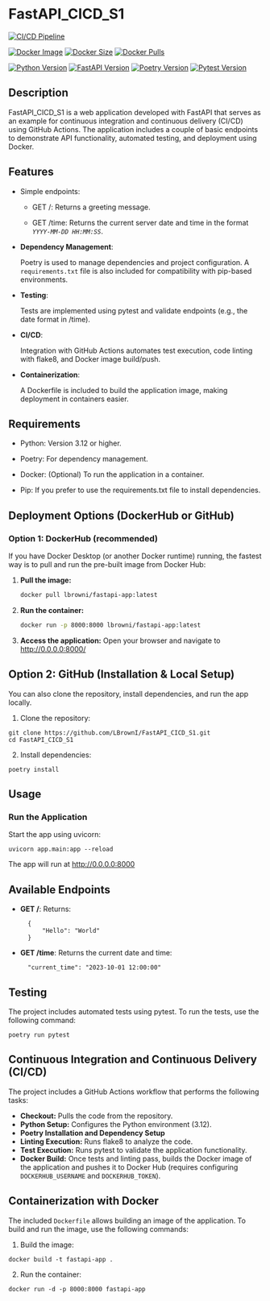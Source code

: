 # FastAPI_CICD_S1

[![CI/CD Pipeline](https://github.com/LBrownI/FastAPI_CICD_S1/actions/workflows/main.yml/badge.svg)](https://github.com/LBrownI/FastAPI_CICD_S1/actions/workflows/main.yml)

[![Docker Image](https://img.shields.io/docker/v/lbrowni/fastapi-app?label=Docker%20Image&sort=semver)](https://hub.docker.com/r/lbrowni/fastapi-app)
[![Docker Size](https://img.shields.io/docker/image-size/lbrowni/fastapi-app/latest)](https://hub.docker.com/r/lbrowni/fastapi-app)
[![Docker Pulls](https://img.shields.io/docker/pulls/lbrowni/fastapi-app)](https://hub.docker.com/r/lbrowni/fastapi-app)

[![Python Version](https://img.shields.io/badge/python-3.12-green.svg)](https://www.python.org/downloads/release/python-3120/)
[![FastAPI Version](https://img.shields.io/badge/FastAPI-0.115.12-darkgreen.svg)](https://fastapi.tiangolo.com/)
[![Poetry Version](https://img.shields.io/badge/Poetry-2.1.2-darkblue.svg)](https://python-poetry.org/)
[![Pytest Version](https://img.shields.io/badge/Pytest-8.3.5-lightgreen.svg)](https://docs.pytest.org/en/stable/)


## Description
FastAPI_CICD_S1 is a web application developed with FastAPI that serves as an example for continuous integration and continuous delivery (CI/CD) using GitHub Actions. The application includes a couple of basic endpoints to demonstrate API functionality, automated testing, and deployment using Docker.

## Features
- Simple endpoints:

    - GET /: Returns a greeting message.

    - GET /time: Returns the current server date and time in the format *```YYYY-MM-DD HH:MM:SS```*.

- **Dependency Management**:

    Poetry is used to manage dependencies and project configuration.
    A ```requirements.txt``` file is also included for compatibility with pip-based environments.

- **Testing**:

  Tests are implemented using pytest and validate endpoints (e.g., the date format in /time).

- **CI/CD**:
  
    Integration with GitHub Actions automates test execution, code linting with flake8, and Docker image build/push.

- **Containerization**:

    A Dockerfile is included to build the application image, making deployment in containers easier.

## Requirements
- Python: Version 3.12 or higher.

- Poetry: For dependency management.

- Docker: (Optional) To run the application in a container.

- Pip: If you prefer to use the requirements.txt file to install dependencies.

## Deployment Options (DockerHub or GitHub)

### Option 1: DockerHub (recommended)

If you have Docker Desktop (or another Docker runtime) running, the fastest way is to pull and run the pre-built image from Docker Hub:

1. **Pull the image:**
   ```bash
   docker pull lbrowni/fastapi-app:latest
   ```
2. **Run the container:**
   ```bash
   docker run -p 8000:8000 lbrowni/fastapi-app:latest
   ```
3. **Access the application:** Open your browser and navigate to http://0.0.0.0:8000/


## Option 2: GitHub (Installation & Local Setup)

You can also clone the repository, install dependencies, and run the app locally.

1. Clone the repository:
```
git clone https://github.com/LBrownI/FastAPI_CICD_S1.git
cd FastAPI_CICD_S1
```

2. Install dependencies:
```
poetry install
```

## Usage
### Run the Application
Start the app using uvicorn:
```
uvicorn app.main:app --reload
```
The app will run at http://0.0.0.0:8000

## Available Endpoints
- **GET /**: Returns:
  ```
    {
        "Hello": "World"
    }
    ```
- **GET /time**: Returns the current date and time:
  ```
    "current_time": "2023-10-01 12:00:00"
    ```

## Testing
The project includes automated tests using pytest. To run the tests, use the following command:
```
poetry run pytest
```

## Continuous Integration and Continuous Delivery (CI/CD)
The project includes a GitHub Actions workflow that performs the following tasks:
- **Checkout:** Pulls the code from the repository.
- **Python Setup:** Configures the Python environment (3.12).
- **Poetry Installation and Dependency Setup**
- **Linting Execution:** Runs flake8 to analyze the code.
- **Test Execution:** Runs pytest to validate the application functionality.
- **Docker Build:** Once tests and linting pass, builds the Docker image of the application and pushes it to Docker Hub (requires configuring ```DOCKERHUB_USERNAME``` and ```DOCKERHUB_TOKEN```).

## Containerization with Docker
The included ```Dockerfile``` allows building an image of the application. To build and run the image, use the following commands:
1. Build the image:
```
docker build -t fastapi-app .
```
2. Run the container:
```
docker run -d -p 8000:8000 fastapi-app
```
